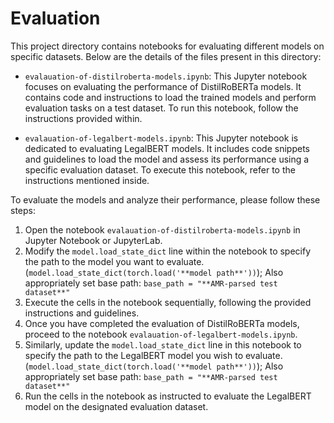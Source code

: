 # Evaluation

This project directory contains notebooks for evaluating different models on specific datasets. Below are the details of the files present in this directory:

- `evalauation-of-distilroberta-models.ipynb`: This Jupyter notebook focuses on evaluating the performance of DistilRoBERTa models. It contains code and instructions to load the trained models and perform evaluation tasks on a test dataset. To run this notebook, follow the instructions provided within.

- `evalauation-of-legalbert-models.ipynb`: This Jupyter notebook is dedicated to evaluating LegalBERT models. It includes code snippets and guidelines to load the model and assess its performance using a specific evaluation dataset. To execute this notebook, refer to the instructions mentioned inside.

To evaluate the models and analyze their performance, please follow these steps:

1. Open the notebook `evalauation-of-distilroberta-models.ipynb` in Jupyter Notebook or JupyterLab.
2. Modify the `model.load_state_dict` line within the notebook to specify the path to the model you want to evaluate. (`model.load_state_dict(torch.load('**model path**'))`); Also appropriately set base path: `base_path = "**AMR-parsed test dataset**"`
3. Execute the cells in the notebook sequentially, following the provided instructions and guidelines.
4. Once you have completed the evaluation of DistilRoBERTa models, proceed to the notebook `evalauation-of-legalbert-models.ipynb`.
5. Similarly, update the `model.load_state_dict` line in this notebook to specify the path to the LegalBERT model you wish to evaluate. (`model.load_state_dict(torch.load('**model path**'))`); Also appropriately set base path: `base_path = "**AMR-parsed test dataset**"`
6. Run the cells in the notebook as instructed to evaluate the LegalBERT model on the designated evaluation dataset.